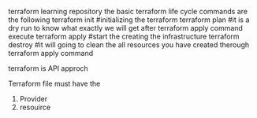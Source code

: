 terraform learning repository 
the basic terraform life cycle commands are the following
terraform init #initializing the terraform 
terraform plan #it is a dry run to know what exactly we will get after terraform apply command execute
terraform apply #start the creating the infrastructure 
terraform destroy #it will going to clean the all resources you have created therough terraform apply command

terraform is API approch 

Terraform file must have the 
 1) Provider
 2) resouirce

